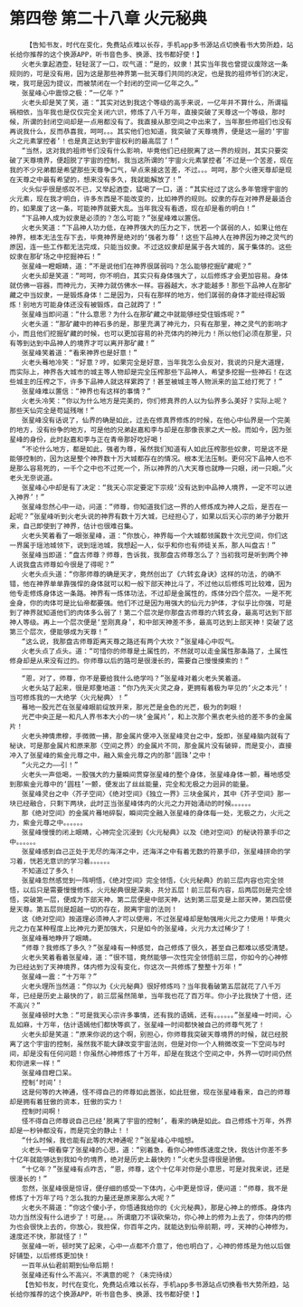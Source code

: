 # 第四卷 第二十八章 火元秘典
        【告知书友，时代在变化，免费站点难以长存，手机app多书源站点切换看书大势所趋，站长给你推荐的这个换源APP，听书音色多、换源、找书都好使！】
       火老头拿起酒壶，轻轻泯了一口，叹气道：“是的，奴隶！其实当年我也曾提议废除这一条规则的，可是没有用，因为这是那些神界第一批天尊们共同的决定，也是我的祖师爷们的决定，唉，我可是因为提议，而被禁闭在一个封闭的空间一亿年之久。”
       张星峰心中震惊之极：“一亿年？”
       火老头却是笑了笑，道：“其实对达到我这个等级的高手来说，一亿年并不算什么，所谓福祸相依，当年我也是仅仅完全关闭六识，修炼了八千万年，直接突破了天尊这一个等级，那时候，所谓的封闭空间却是一点用都没有了。我直接从那空间之中出来了，当年那些师祖们也没有再说我什么，反而恭喜我，呵呵。。。其实他们也知道，我突破了天尊境界，便是这一届的‘宇宙火之元素掌控者’！也是真正达到宇宙权利的最高层了！”
       “当然，这对我的祖师爷们没有什么影响，毕竟他们已经脱离了这一界的规则，其实只要突破了天尊境界，便超脱了宇宙的控制，我当这所谓的‘宇宙火元素掌控者’不过是一个苦差，现在我的不少兄弟都是希望那些天尊争口气，早点来接这苦差，不过。。。呵呵，那个火德天尊却是现在天尊之中最有希望的，想来没有多久，我就能解放了！”
       火头似乎很是感叹不已，又举起酒壶，猛喝了一口，道：“其实经过了这么多年管理宇宙的火元素，现在我才明白，许多东西是不能改变的，比如神界的规则。奴隶的存在对神界是最适合的，如果废了这一条，可能神界就要大乱。当年我没有看透，现在却是看的明白！”
       “下品神人成为奴隶是必须的？怎么可能？”张星峰难以置信。
       火老头笑道：“下品神人功力低，在神界强大的压力之下，恍若一个孱弱的人，如果让他在神界，根本无法生存下去，毕竟神界是绝对的‘强者为尊’！这些下品神人在神界因为神之灵气的原因，连一些工作都无法完成，只能当奴隶。不过这奴隶却是属于各大城的，属于集体的。这些奴隶在那矿场之中挖掘神石！”
       张星峰一瞪眼睛，道：“不是说他们在神界很孱弱吗？怎么能够挖掘矿藏呢？”
       火老头却是笑道：“呵呵，你不明白，其实只有身体强大了，以后修炼才会更加容易。身体就仿佛一容器，而神元力，天神力就仿佛水一样。容器越大，水才能越多！那些下品神人在那矿藏之中当奴隶，一是锻炼身体！二是因为，只有在那样的地方，他们孱弱的身体才能经得起锻炼！别地方可能身体还没有被锻炼，自己就跨了！”
       张星峰当即问道：“什么意思？为什么在那矿藏之中就能够经受住锻炼呢？”
       火老头道：“那矿藏中的神石多的是，那里充满了神元力，只有在那里，神之灵气的影响才小，而且他们挖掘矿藏的时候，也可以更加容易的补充体内的神元力！所以他们必须在那里，只有等到达到中品神人的境界才可以离开那矿藏！”
       张星峰笑着道：“看来神界也是好意！”
       火老头蓦地冷笑：“好意？哼，如果完全是好意，当年我怎么会反对，我说的只是大道理，而实际上，神界各大城市的城主等人物却是完全压榨那些下品神人，希望多挖掘一些神石！在这些城主的压榨之下，许多下品神人就这样累跨了！甚至被城主等人物派来的监工给打死了！”
       张星峰难以置信：“神界也有这样的事情？”
       火老头冷笑：“你以为什么地方是完美的，你们修真界的人以为仙界多么美好？实际上呢？那些天仙完全是苟延残喘！”
       张星峰没有话说了，仙界的确是如此，过去在修真界修炼的时候，在他心中仙界是一个完美的地方，没有纷争的地方，可是他的兄弟赵嘉和李与却是在那像丧家之犬一般。而如今，因为张星峰的身份，此时赵嘉和李与正在青帝那好吃好喝！
       “不论什么地方，都是如此，强者为尊，虽然我们知道有人如此压榨那些奴隶，可是这不是能够控制的，因为这是整个神界数十万大城都存在的情况。根本无法压制。更何况下品神人也不是那么容易死的，一千个之中也不过死一个，所以神界的八大天尊也就睁一只眼，闭一只眼。”火老头无奈说道。
       张星峰心中却是有了决定：“我天心宗定要定下宗规‘没有达到中品神人境界，一定不可以进入神界’！”
       张星峰忽然心中一动，问道：“师尊，你知道我们这一界的人修炼成为神人之后，是否在一起呢？”张星峰听到火老头说的神界有数十万大城，已经担心了，如果以后天心宗的弟子分散开来，自己即使到了神界，估计也很难召集。
       火老头笑着看了一眼张星峰，道：“你放心，神界每一个大城都领属数十次元空间，你们这一界属于瑶池城领下，说到瑶池城，我想起一人，似乎和你也有师徒关系，那人叫盘古！”
       张星峰当即道：“盘古师尊？师尊，告诉我，我那盘古师尊怎么了？当初我可是听到两个神人说我盘古师尊如今很是了得呢？”
       火老头点头道：“你那师尊的确是天才，竟然创出了《六转玄身诀》这样的功法，的确不错，他在神界单单靠强悍的身体就可以和一般下部天神比斗了，不过他以后修炼可比较难，因为他专走修炼身体这一条路。神界有一炼体功法，不过却是金属性的，炼体分四个层次。一是不死金身，你的肉体可是比仙帝都要强。他们不过是因为用强大的仙元力护体，才似乎比你强，可是到了神界就知道他们的肉体多么弱了！第二个层次是你那盘古师尊的六转玄身，最高可达到下部神人等级。再上一个层次便是‘至刚真身’，和中部天神差不多，最高可达到上部天神！突破了这第三个层次，便能够成为天尊！”
       “这么说，我那盘古师尊距离天尊之路还有两个大坎？”张星峰心中叹气。
       火老头点了点头。道：“可惜你的师尊是土属性的，不然就可以走金属性那条路了，土属性修身却是从来没有过的。你师尊以后的路可是很漫长的，需要自己慢慢摸索的！”
       ——————————————
       “恩，对了，师尊，你不是要给我什么绝学吗？”张星峰对着火老头笑着道。
       火老头站了起来，很是郑重地道：“你乃先天火灵之身，更拥有着极为罕见的‘火之本元’！当可修炼我的一大绝学〈火元秘典〉！”
       蓦地一股光芒在张星峰眼前绽放开来，那光芒是金色的光芒，极为的刺眼！
       光芒中央正是一和凡人界书本大小的一块‘金属片’，和上次那个黑衣老头给的差不多的金属片！
       火老头神情肃穆，手微微一拂，那金属片便冲入张星峰灵台之中，旋即，张星峰脑内就有了秘诀，可是那金属片和原来那〈空间之界〉的金属片不同，那金属片没有破碎，而是变小，直接冲入了张星峰的紫金元尊之中，融入紫金元尊之内的那‘圆珠’之中！
       “火元之力——引！”
       火老头一声低喝，一股强大的力量瞬间贯穿张星峰的整个身体，张星峰身体一颤，蓦地感受到那紫金元尊中的‘圆柱’一颤，便发出了丝丝能量，完全和无极之力迥异的能量。
       张星峰灵台之中〈芥子空间〉《绝对空间》《独立一界》三块金属片，其中《芥子空间》那一块已经融合，只剩下两块，此时正当张星峰体内的火元之力开始涌动的时候。。。。。。
       那《绝对空间》的金属片蓦地碎裂，瞬间完全融入张星峰的身体每一处，无极之力，火元之力，紫金元尊之中。。。。。。
       张星峰慢慢的闭上眼睛，心神完全沉浸到《火元秘典》以及《绝对空间》的秘诀符篆手印之中。。。。。。
       张星峰感到自己正处于无尽的海洋之中，还海洋之中有着无数的符篆手印，张星峰拼命的学习着，恍若无意识的学习着。。。。。。
       不知道过了多久！
       张星峰忽然感觉到一阵明悟，《绝对空间》完全领悟，《火元秘典》的前三层内容也完全领悟，以后只是需要慢慢修炼，火元秘典很是深奥，共分五层！前三层有内容，后两层则是完全领悟，突破第一层，便成为下部天神，第二层便是中部天神，达到第三层变是上部天神，第四层便是天尊。第五层则是超越一切的存在，脱离宇宙的法则！
       这《绝对空间》按道理必须神人才可以使用，不过张星峰却是勉强用火元之力使用！毕竟火元之力在某种程度上比神元力更加强大，只是如今的张星峰，火元力太过稀少了！
       张星峰蓦地睁开了眼睛。
       “师尊？我修炼了多久？”张星峰有一种感觉，自己修炼了很久，甚至自己都难以感受清楚。
       火老头笑着看着张星峰，道：“很不错，竟然能够一次性完全领悟前三层，你如今的心神修为已经达到了天神境界，体内修为没有变化，你这次一共修炼了整整十万年！”
       张星峰一震：“十万年？”
       火老头理所当然道：“你以为《火元秘典》很好修炼吗？当年我看破第五层就花了八千万年，已经是历史上最快的了，前三层虽然简单，当年我也花了百万年。你小子比我快了十倍，还不高兴？”
       张星峰顿时大急：“可是我天心宗许多事情，还有我的语嫣，还有。。。。。。”张星峰一时间，心乱如麻，十万年，估计语嫣他们都快等疯了，张星峰一时间都快被自己的师尊气死了！
       火老头却是笑道：“原来你说的这个啊，别担心，你师尊我突破天尊境界的时候，就已经脱离了这个宇宙的控制，虽然我不能大肆改变宇宙法则，但是对你一个人稍微改变一下空间与时间，却是没有任何问题！你虽然心神修炼了十万年，却是在我这个空间之中，外界一切时间仍然和你进来一样！”
       张星峰目瞪口呆。
       控制‘时间’！
       这是何等的大神通，怪不得自己的师尊如此嚣张，如此狂傲，现在张星峰看来，自己的师尊却是拥有着狂傲的资本，狂傲的实力！
       控制时间啊！
       怪不得自己师尊说自己已经‘脱离了宇宙的控制’，看来的确是如此。自己修炼十万年，外界却是一秒钟都没有，而是完全的静止！！
       “什么时候，我也能有此等的大神通呢？”张星峰心中暗想。
       火老头一眼看穿了张星峰的心思，道：“别着急，看你心神修炼速度之快，我估计你差不多十亿年就能够达到我如今的境界，绝对是历史上最快的！”火老头显得很是骄傲。
       “十亿年？”张星峰有点咋舌，“恩，师尊，这个十亿年对你是小意思，可是对我来说，还是很漫长的！”
       忽然，张星峰很是惊讶，便仔细的感受一下体内，心中更是惊讶，便问道：“师尊，我不是修炼了十万年了吗？怎么我的力量还是原来那么大呢？”
       火老头不屑道：“你这个傻小子，你悟通我给你的《火元秘典》，那是心神上的修炼。身体内功力当然没有什么进步了！可是。。。所谓磨刀不误砍柴功，你心神上的修为上去了，你体内的修为也会很快上去的，你放心，我担保，你百年之内，就能达到仙帝前期，哼，天神的心神修为，速度还不快，那就怪了！”
       张星峰一听，顿时笑了起来，心中一点都不介意了，他也明白了，心神的修炼是为他以后做好铺垫，以后修炼更加快！
       一百年从仙君前期到仙帝后期！
       张星峰还有什么不高兴，不满意的呢？（未完待续）
       【告知书友，时代在变化，免费站点难以长存，手机app多书源站点切换看书大势所趋，站长给你推荐的这个换源APP，听书音色多、换源、找书都好使！】